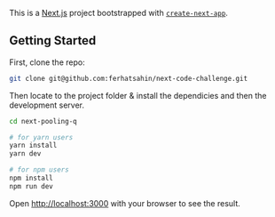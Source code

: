 This is a [Next.js](https://nextjs.org/) project bootstrapped with [`create-next-app`](https://github.com/vercel/next.js/tree/canary/packages/create-next-app).

## Getting Started

First, clone the repo:

```bash
git clone git@github.com:ferhatsahin/next-code-challenge.git
```

Then locate to the project folder & install the dependicies and then the development server.

```bash
cd next-pooling-q

# for yarn users
yarn install
yarn dev

# for npm users
npm install
npm run dev
```

Open [http://localhost:3000](http://localhost:3000) with your browser to see the result.

